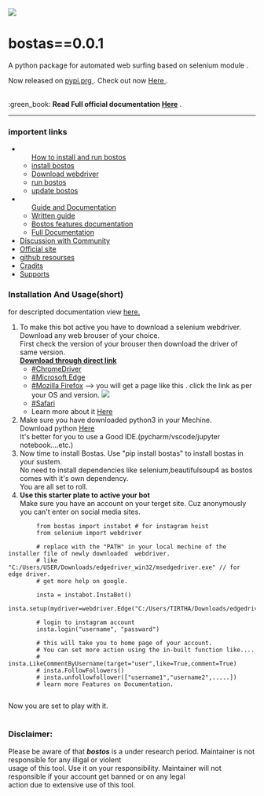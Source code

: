 <img src="https://github.com/tirtharajsinha/bostas/blob/main/static/bostas.png" style="margin:auto;">

# bostas==0.0.1

A python package for automated web surfing based on selenium module .

Now released on <a href="https://pypi.org/"> pypi.prg </a>. Check out now <a href="https://pypi.org/project/bostas/0.0.1/" >Here </a>.

<br>
:green_book: <b>Read Full official documentation <a href="#">Here</a></b> .
<hr>

### importent links

<ul>
    <li><ul>
        <a href="https://tirtharajsinha.github.io/bostos/docu/guide.html/">How to install and run bostos</a>
        <li><a href="https://tirtharajsinha.github.io/bostos/docu/guide.html/#install">install bostos</a></li>
        <li><a href="https://tirtharajsinha.github.io/bostos/docu/guide.html/#webdriver">Download webdriver</a></li>
        <li><a href="https://tirtharajsinha.github.io/bostos/docu/guide.html/#run">run bostos</a></li>
        <li><a href="https://tirtharajsinha.github.io/bostos/docu/guide.html/#update">update bostos</a></li>
        </ul></li>
    <li><ul>
        <a href="">Guide and Documentation</a>
        <li><a href="https://tirtharajsinha.github.io/bostos/docu/guide.html">Written guide</a></li>
        <li><a href="https://tirtharajsinha.github.io/bostos/docu/guide.html/#features">Bostos features documentation</a></li>
        <li><a href="https://tirtharajsinha.github.io/bostos/docu/">Full Documentation</a></li>
        </ul></li>
    <li><a href="https://github.com/tirtharajsinha/bostas/discussions/1">Discussion with Community</a></li>
    <li><a href="https://tirtharajsinha.github.io/bostos/docu/">Official site</a></li>
    <li><a href="https://github.com/tirtharajsinha/bostos/">github resourses</a></li>
    <li><a href="https://tirtharajsinha.github.io/bostos/docu/index.html/#cradits">Cradits</a></li>
    <li><a href="https://tirtharajsinha.github.io/bostos/docu/index.html/#support">Supports</a></li>
    </ul>



### Installation And Usage(short)
for descripted documentation view <a href="https://tirtharajsinha.github.io/bostos/docu/guide.html/">here.</a>
<br>

<ol>
    <li>
        To make this bot active you have to download a selenium webdriver. Download any web brouser of your choice.
       <br> First check the version of your brouser then download the driver of same version.
       <br><b><u>Download through direct link</u></b>
        <ul>
        <li><a href="https://chromedriver.chromium.org/downloads">#ChromeDriver</a></li>
          <li><a href="https://developer.microsoft.com/en-us/microsoft-edge/tools/webdriver/">#Microsoft Edge</a></li> 
          <li><a href="https://github.com/mozilla/geckodriver/releases">#Mozilla Firefox</a>  --> you will get a page like this .          click the link as per your OS and version.
          <img src="https://github.com/tirtharajsinha/bostas/blob/main/static/firefox.png"></li>
          <li><a href="https://developer.apple.com/documentation/webkit/testing_with_webdriver_in_safari">#Safari</a></li>
          <li>Learn more about it <a href="https://www.selenium.dev/downloads/">Here</a></li>
        </ul>
    </li>
    <li>Make sure you have downloaded python3 in your Mechine.
        <br>Download python <a href="https://www.python.org/downloads/">Here</a>
        <br> It's better for you to use a Good IDE.(pycharm/vscode/jupyter notebook....etc.)</li>
   
   <li>Now time to install Bostas. Use "pip install bostas" to install bostas in your sustem.<br>No need to install dependencies like selenium,beautifulsoup4 as bostos comes with it's own dependency.<br>
        You are all set to roll.</li>
    <li><b>Use this starter plate to active your bot </b> <br>Make sure you have an account on your terget site. 
    Cuz anonymously you can't enter on social media sites.<br></li>
        
      
</ol>
    
```
        from bostas import instabot # for instagram heist
        from selenium import webdriver
        
        # replace with the "PATH" in your local mechine of the installer file of newly downloaded  webdriver.
        # like "C:/Users/USER/Downloads/edgedriver_win32/msedgedriver.exe" // for edge driver.
        # get more help on google.
        
        insta = instabot.InstaBot()
        insta.setup(mydriver=webdriver.Edge("C:/Users/TIRTHA/Downloads/edgedriver_win32/msedgedriver.exe"))
        
        # login to instagram account
        insta.login("username", "passward")
        
        # this will take you to home page of your account.
        # You can set more action using the in-built function like....
        # insta.LikeCommentByUsername(target="user",like=True,comment=True)
        # insta.FollowFollowers()
        # insta.unfollowfollower(["username1","username2",.....])
        # learn more Features on Documentation.
        
 ```

Now you are set to play with it.
<br><br>
### Disclaimer:
Please be aware of that <b><i>bostos</i></b> is a under research period. Maintainer is not responsible for any illigal or violent<br> usage of this tool. Use it on your responsibility. Maintainer will not responsible if your account get banned or on any legal<br> action due to extensive use of this tool.

